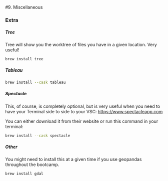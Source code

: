 #9. Miscellaneous
### Extra

##### Tree
Tree will show you the worktree of files you have in a given location. Very useful!
```bash
brew install tree
```

##### Tableau
```bash
brew install --cask tableau
```
##### Spectacle
This, of course, is completely optional, but is very useful when you need to have your Terminal side to side to your VSC: https://www.spectacleapp.com

You can either download it from their website or run this command in your terminal:
```bash
brew install --cask spectacle
```
##### Other
You might need to install this at a given time if you use geopandas throughout the bootcamp.

```bash
brew install gdal
```